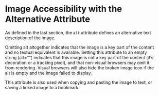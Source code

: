 # Image Accessibility with the Alternative Attribute

As defined in the last section, the `alt` attribute defines an alternative text description of the image.

Omitting alt altogether indicates that the image is a key part of the content and no textual equivalent is available. Setting this attribute to an empty string (alt="") indicates that this image is not a key part of the content (it’s decoration or a tracking pixel), and that non-visual browsers may omit it from rendering. Visual browsers will also hide the broken image icon if the alt is empty and the image failed to display.

This attribute is also used when copying and pasting the image to text, or saving a linked image to a bookmark.
